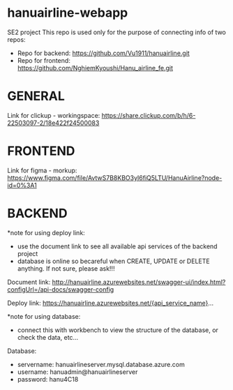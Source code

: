 # hanuairline-webapp
SE2 project
This repo is used only for the purpose of connecting info of two repos:
- Repo for backend: https://github.com/Vu1911/hanuairline.git
- Repo for frontend: https://github.com/NghiemKyoushi/Hanu_airline_fe.git

# GENERAL

Link for clickup - workingspace: https://share.clickup.com/b/h/6-22503097-2/18e422f24500083

# FRONTEND

Link for figma - morkup: https://www.figma.com/file/AvtwS7B8KBO3yI6fiQ5LTU/HanuAirline?node-id=0%3A1

# BACKEND
*note for using deploy link:
- use the document link to see all available api services of the backend project
- database is online so becareful when CREATE, UPDATE or DELETE anything. If not sure, please ask!!!

Document link: http://hanuairline.azurewebsites.net/swagger-ui/index.html?configUrl=/api-docs/swagger-config

Deploy link: https://hanuairline.azurewebsites.net/{api_service_name}...

*note for using database:
- connect this with workbench to view the structure of the database, or check the data, etc...

Database:
- servername: hanuairlineserver.mysql.database.azure.com
- username: hanuadmin@hanuairlineserver
- password: hanu4C18
